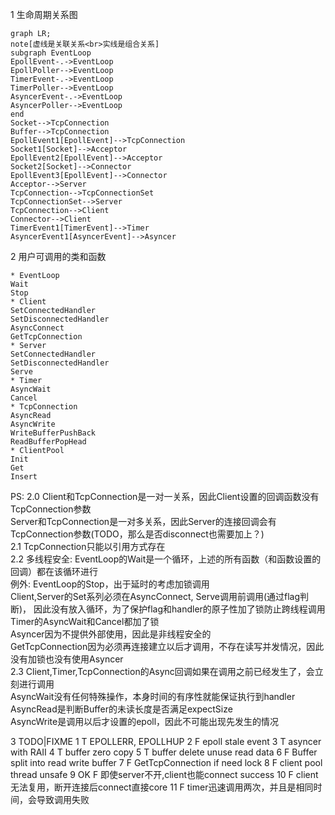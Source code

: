 
1 生命周期关系图

```mermaid
graph LR;
note[虚线是关联关系<br>实线是组合关系]
subgraph EventLoop
EpollEvent-.->EventLoop
EpollPoller-->EventLoop
TimerEvent-.->EventLoop
TimerPoller-->EventLoop
AsyncerEvent-.->EventLoop
AsyncerPoller-->EventLoop
end
Socket-->TcpConnection
Buffer-->TcpConnection
EpollEvent1[EpollEvent]-->TcpConnection
Socket1[Socket]-->Acceptor
EpollEvent2[EpollEvent]-->Acceptor
Socket2[Socket]-->Connector
EpollEvent3[EpollEvent]-->Connector
Acceptor-->Server
TcpConnection-->TcpConnectionSet
TcpConnectionSet-->Server
TcpConnection-->Client
Connector-->Client
TimerEvent1[TimerEvent]-->Timer
AsyncerEvent1[AsyncerEvent]-->Asyncer
```

2 用户可调用的类和函数

```
* EventLoop
Wait
Stop
* Client
SetConnectedHandler
SetDisconnectedHandler
AsyncConnect
GetTcpConnection
* Server
SetConnectedHandler
SetDisconnectedHandler
Serve
* Timer
AsyncWait
Cancel
* TcpConnection
AsyncRead
AsyncWrite
WriteBufferPushBack
ReadBufferPopHead
* ClientPool
Init
Get
Insert
```

PS:
2.0 Client和TcpConnection是一对一关系，因此Client设置的回调函数没有TcpConnection参数  
Server和TcpConnection是一对多关系，因此Server的连接回调会有TcpConnection参数(TODO，那么是否disconnect也需要加上？)  
2.1 TcpConnection只能以引用方式存在  
2.2 多线程安全: EventLoop的Wait是一个循环，上述的所有函数（和函数设置的回调）都在该循环进行   
例外:
EventLoop的Stop，出于延时的考虑加锁调用  
Client,Server的Set系列必须在AsyncConnect, Serve调用前调用(通过flag判断)，
因此没有放入循环，为了保护flag和handler的原子性加了锁防止跨线程调用  
Timer的AsyncWait和Cancel都加了锁  
Asyncer因为不提供外部使用，因此是非线程安全的  
GetTcpConnection因为必须再连接建立以后才调用，不存在读写并发情况，因此没有加锁也没有使用Asyncer  
2.3 Client,Timer,TcpConnection的Async回调如果在调用之前已经发生了，会立刻进行调用  
AsyncWait没有任何特殊操作，本身时间的有序性就能保证执行到handler  
AsyncRead是判断Buffer的未读长度是否满足expectSize  
AsyncWrite是调用以后才设置的epoll，因此不可能出现先发生的情况  

3 TODO|FIXME
1 T EPOLLERR, EPOLLHUP
2 F epoll stale event
3 T asyncer with RAII
4 T buffer zero copy
5 T buffer delete unuse read data
6 F Buffer split into read write buffer
7 F GetTcpConnection if need lock
8 F client pool thread unsafe
9 OK F 即使server不开,client也能connect success
10 F client无法复用，断开连接后connect直接core
11 F timer迅速调用两次，并且是相同时间，会导致调用失败
